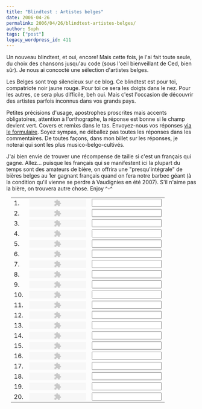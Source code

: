 ```yaml
---
title: "Blindtest : Artistes belges"
date: 2006-04-26
permalink: 2006/04/26/blindtest-artistes-belges/
author: Soph
tags: ["post"]
legacy_wordpress_id: 411
---
```


Un nouveau blindtest, et oui, encore! Mais cette fois, je l'ai fait toute seule, du choix des chansons jusqu'au code (sous l'oeil bienveillant de Ced, bien sûr). Je nous ai concocté une sélection d'artistes belges.

Les Belges sont trop silencieux sur ce blog. Ce blindtest est pour toi, compatriote noir jaune rouge. Pour toi ce sera les doigts dans le nez. Pour les autres, ce sera plus difficile, beh oui. Mais c'est l'occasion de découvrir des artistes parfois inconnus dans vos grands pays.

Petites précisions d'usage, apostrophes proscrites mais accents obligatoires, attention à l'orthographe, la réponse est bonne si le champ devient vert. Covers et remixs dans le tas. Envoyez-nous vos réponses [via le formulaire](http://64k.be/contact). Soyez sympas, ne déballez pas toutes les réponses dans les commentaires. De toutes façons, dans mon billet sur les réponses, je noterai qui sont les plus musico-belgo-cultivés.

J'ai bien envie de  trouver une récompense de taille si c'est un français qui gagne. Allez... puisque les français qui se manifestent ici la plupart du temps sont des amateurs de bière, on offrira une "presqu'intégrale" de bières belges au 1er gagnant français quand on fera notre barbec géant (à la condition qu'il vienne se perdre à Vaudignies en été 2007). S'il n'aime pas la bière, on trouvera autre chose. Enjoy ^-^

<!-- excerpt -->

<script src="http://64k.be/wp-content/themes/k2/js/blindtest.js" type="text/javascript"></script>
<table style="width: 100%; margin-left: 12px">
<tr>
<td>1.</td>
<td><object type="application/x-shockwave-flash" data="http://64k.be/wp-content/plugins/dewplayer-mini.swf?mp3=https://64k.be/wp-content/uploads/2006/blindtest/03/01.mp3" wmode="transparent" height="20" width="150">
<param name="movie" value="http://64k.be/wp-content/plugins/dewplayer-mini.swf?mp3=https://64k.be/wp-content/uploads/2006/blindtest/03/01.mp3"></param>
<param name="wmode" value="transparent"></param> </object></td>
<td><input id="q21" onkeyup="javascript:checkQ(this);" class="quizz" name="q21" type="text" /></td>
</tr>
<tr>
<td>2.</td>
<td><object type="application/x-shockwave-flash" data="http://64k.be/wp-content/plugins/dewplayer-mini.swf?mp3=https://64k.be/wp-content/uploads/2006/blindtest/03/02.mp3" wmode="transparent" height="20" width="150">
<param name="movie" value="http://64k.be/wp-content/plugins/dewplayer-mini.swf?mp3=https://64k.be/wp-content/uploads/2006/blindtest/03/02.mp3"></param>
<param name="wmode" value="transparent"></param> </object></td>
<td><input id="q22" onkeyup="javascript:checkQ(this);" class="quizz" name="q22" type="text" /></td>
</tr>
<tr>
<td>3.</td>
<td><object type="application/x-shockwave-flash" data="http://64k.be/wp-content/plugins/dewplayer-mini.swf?mp3=https://64k.be/wp-content/uploads/2006/blindtest/03/03.mp3" wmode="transparent" height="20" width="150">
<param name="movie" value="http://64k.be/wp-content/plugins/dewplayer-mini.swf?mp3=https://64k.be/wp-content/uploads/2006/blindtest/03/03.mp3"></param>
<param name="wmode" value="transparent"></param> </object></td>
<td><input id="q23" onkeyup="javascript:checkQ(this);" class="quizz" name="q23" type="text" /></td>
</tr>
<tr>
<td>4.</td>
<td><object type="application/x-shockwave-flash" data="http://64k.be/wp-content/plugins/dewplayer-mini.swf?mp3=https://64k.be/wp-content/uploads/2006/blindtest/03/04.mp3" wmode="transparent" height="20" width="150">
<param name="movie" value="http://64k.be/wp-content/plugins/dewplayer-mini.swf?mp3=https://64k.be/wp-content/uploads/2006/blindtest/03/04.mp3"></param>
<param name="wmode" value="transparent"></param> </object></td>
<td><input id="q24" onkeyup="javascript:checkQ(this);" class="quizz" name="q24" type="text" /></td>
</tr>
<tr>
<td>5.</td>
<td><object type="application/x-shockwave-flash" data="http://64k.be/wp-content/plugins/dewplayer-mini.swf?mp3=https://64k.be/wp-content/uploads/2006/blindtest/03/05.mp3" wmode="transparent" height="20" width="150">
<param name="movie" value="http://64k.be/wp-content/plugins/dewplayer-mini.swf?mp3=https://64k.be/wp-content/uploads/2006/blindtest/03/05.mp3"></param>
<param name="wmode" value="transparent"></param> </object></td>
<td><input id="q25" onkeyup="javascript:checkQ(this);" class="quizz" name="q25" type="text" /></td>
</tr>
<tr>
<td>6.</td>
<td><object type="application/x-shockwave-flash" data="http://64k.be/wp-content/plugins/dewplayer-mini.swf?mp3=https://64k.be/wp-content/uploads/2006/blindtest/03/06.mp3" wmode="transparent" height="20" width="150">
<param name="movie" value="http://64k.be/wp-content/plugins/dewplayer-mini.swf?mp3=https://64k.be/wp-content/uploads/2006/blindtest/03/06.mp3"></param>
<param name="wmode" value="transparent"></param> </object></td>
<td><input id="q26" onkeyup="javascript:checkQ(this);" class="quizz" name="q26" type="text" /></td>
</tr>
<tr>
<td>7.</td>
<td><object type="application/x-shockwave-flash" data="http://64k.be/wp-content/plugins/dewplayer-mini.swf?mp3=https://64k.be/wp-content/uploads/2006/blindtest/03/07.mp3" wmode="transparent" height="20" width="150">
<param name="movie" value="http://64k.be/wp-content/plugins/dewplayer-mini.swf?mp3=https://64k.be/wp-content/uploads/2006/blindtest/03/07.mp3"></param>
<param name="wmode" value="transparent"></param> </object></td>
<td><input id="q27" onkeyup="javascript:checkQ(this);" class="quizz" name="q27" type="text" /></td>
</tr>
<tr>
<td>8.</td>
<td><object type="application/x-shockwave-flash" data="http://64k.be/wp-content/plugins/dewplayer-mini.swf?mp3=https://64k.be/wp-content/uploads/2006/blindtest/03/08.mp3" wmode="transparent" height="20" width="150">
<param name="movie" value="http://64k.be/wp-content/plugins/dewplayer-mini.swf?mp3=https://64k.be/wp-content/uploads/2006/blindtest/03/08.mp3"></param>
<param name="wmode" value="transparent"></param> </object></td>
<td><input id="q28" onkeyup="javascript:checkQ(this);" class="quizz" name="q28" type="text" /></td>
</tr>
<tr>
<td>9.</td>
<td><object type="application/x-shockwave-flash" data="http://64k.be/wp-content/plugins/dewplayer-mini.swf?mp3=https://64k.be/wp-content/uploads/2006/blindtest/03/09.mp3" wmode="transparent" height="20" width="150">
<param name="movie" value="http://64k.be/wp-content/plugins/dewplayer-mini.swf?mp3=https://64k.be/wp-content/uploads/2006/blindtest/03/09.mp3"></param>
<param name="wmode" value="transparent"></param> </object></td>
<td><input id="q29" onkeyup="javascript:checkQ(this);" class="quizz" name="q29" type="text" /></td>
</tr>
<tr>
<td>10.</td>
<td><object type="application/x-shockwave-flash" data="http://64k.be/wp-content/plugins/dewplayer-mini.swf?mp3=https://64k.be/wp-content/uploads/2006/blindtest/03/10.mp3" wmode="transparent" height="20" width="150">
<param name="movie" value="http://64k.be/wp-content/plugins/dewplayer-mini.swf?mp3=https://64k.be/wp-content/uploads/2006/blindtest/03/10.mp3"></param>
<param name="wmode" value="transparent"></param> </object></td>
<td><input id="q30" onkeyup="javascript:checkQ(this);" class="quizz" name="q30" type="text" /></td>
</tr>
<tr>
<td>11.</td>
<td><object type="application/x-shockwave-flash" data="http://64k.be/wp-content/plugins/dewplayer-mini.swf?mp3=https://64k.be/wp-content/uploads/2006/blindtest/03/11.mp3" wmode="transparent" height="20" width="150">
<param name="movie" value="http://64k.be/wp-content/plugins/dewplayer-mini.swf?mp3=https://64k.be/wp-content/uploads/2006/blindtest/03/11.mp3"></param>
<param name="wmode" value="transparent"></param> </object></td>
<td><input id="q31" onkeyup="javascript:checkQ(this);" class="quizz" name="q31" type="text" /></td>
</tr>
<tr>
<td>12.</td>
<td><object type="application/x-shockwave-flash" data="http://64k.be/wp-content/plugins/dewplayer-mini.swf?mp3=https://64k.be/wp-content/uploads/2006/blindtest/03/12.mp3" wmode="transparent" height="20" width="150">
<param name="movie" value="http://64k.be/wp-content/plugins/dewplayer-mini.swf?mp3=https://64k.be/wp-content/uploads/2006/blindtest/03/12.mp3"></param>
<param name="wmode" value="transparent"></param> </object></td>
<td><input id="q32" onkeyup="javascript:checkQ(this);" class="quizz" name="q32" type="text" /></td>
</tr>
<tr>
<td>13.</td>
<td><object type="application/x-shockwave-flash" data="http://64k.be/wp-content/plugins/dewplayer-mini.swf?mp3=https://64k.be/wp-content/uploads/2006/blindtest/03/13.mp3" wmode="transparent" height="20" width="150">
<param name="movie" value="http://64k.be/wp-content/plugins/dewplayer-mini.swf?mp3=https://64k.be/wp-content/uploads/2006/blindtest/03/13.mp3"></param>
<param name="wmode" value="transparent"></param> </object></td>
<td><input id="q33" onkeyup="javascript:checkQ(this);" class="quizz" name="q33" type="text" /></td>
</tr>
<tr>
<td>14.</td>
<td><object type="application/x-shockwave-flash" data="http://64k.be/wp-content/plugins/dewplayer-mini.swf?mp3=https://64k.be/wp-content/uploads/2006/blindtest/03/14.mp3" wmode="transparent" height="20" width="150">
<param name="movie" value="http://64k.be/wp-content/plugins/dewplayer-mini.swf?mp3=https://64k.be/wp-content/uploads/2006/blindtest/03/14.mp3"></param>
<param name="wmode" value="transparent"></param> </object></td>
<td><input id="q34" onkeyup="javascript:checkQ(this);" class="quizz" name="q34" type="text" /></td>
</tr>
<tr>
<td>15.</td>
<td><object type="application/x-shockwave-flash" data="http://64k.be/wp-content/plugins/dewplayer-mini.swf?mp3=https://64k.be/wp-content/uploads/2006/blindtest/03/15.mp3" wmode="transparent" height="20" width="150">
<param name="movie" value="http://64k.be/wp-content/plugins/dewplayer-mini.swf?mp3=https://64k.be/wp-content/uploads/2006/blindtest/03/15.mp3"></param>
<param name="wmode" value="transparent"></param> </object></td>
<td><input id="q35" onkeyup="javascript:checkQ(this);" class="quizz" name="q35" type="text" /></td>
</tr>
<tr>
<td>16.</td>
<td><object type="application/x-shockwave-flash" data="http://64k.be/wp-content/plugins/dewplayer-mini.swf?mp3=https://64k.be/wp-content/uploads/2006/blindtest/03/16.mp3" wmode="transparent" height="20" width="150">
<param name="movie" value="http://64k.be/wp-content/plugins/dewplayer-mini.swf?mp3=https://64k.be/wp-content/uploads/2006/blindtest/03/16.mp3"></param>
<param name="wmode" value="transparent"></param> </object></td>
<td><input id="q36" onkeyup="javascript:checkQ(this);" class="quizz" name="q36" type="text" /></td>
</tr>
<tr>
<td>17.</td>
<td><object type="application/x-shockwave-flash" data="http://64k.be/wp-content/plugins/dewplayer-mini.swf?mp3=https://64k.be/wp-content/uploads/2006/blindtest/03/17.mp3" wmode="transparent" height="20" width="150">
<param name="movie" value="http://64k.be/wp-content/plugins/dewplayer-mini.swf?mp3=https://64k.be/wp-content/uploads/2006/blindtest/03/17.mp3"></param>
<param name="wmode" value="transparent"></param> </object></td>
<td><input id="q37" onkeyup="javascript:checkQ(this);" class="quizz" name="q37" type="text" /></td>
</tr>
<tr>
<td>18.</td>
<td><object type="application/x-shockwave-flash" data="http://64k.be/wp-content/plugins/dewplayer-mini.swf?mp3=https://64k.be/wp-content/uploads/2006/blindtest/03/18.mp3" wmode="transparent" height="20" width="150">
<param name="movie" value="http://64k.be/wp-content/plugins/dewplayer-mini.swf?mp3=https://64k.be/wp-content/uploads/2006/blindtest/03/18.mp3"></param>
<param name="wmode" value="transparent"></param> </object></td>
<td><input id="q38" onkeyup="javascript:checkQ(this);" class="quizz" name="q38" type="text" /></td>
</tr>
<tr>
<td>19.</td>
<td><object type="application/x-shockwave-flash" data="http://64k.be/wp-content/plugins/dewplayer-mini.swf?mp3=https://64k.be/wp-content/uploads/2006/blindtest/03/19.mp3" wmode="transparent" height="20" width="150">
<param name="movie" value="http://64k.be/wp-content/plugins/dewplayer-mini.swf?mp3=https://64k.be/wp-content/uploads/2006/blindtest/03/19.mp3"></param>
<param name="wmode" value="transparent"></param> </object></td>
<td><input id="q39" onkeyup="javascript:checkQ(this);" class="quizz" name="q39" type="text" /></td>
</tr>
<tr>
<td>20.</td>
<td><object type="application/x-shockwave-flash" data="http://64k.be/wp-content/plugins/dewplayer-mini.swf?mp3=https://64k.be/wp-content/uploads/2006/blindtest/03/20.mp3" wmode="transparent" height="20" width="150">
<param name="movie" value="http://64k.be/wp-content/plugins/dewplayer-mini.swf?mp3=https://64k.be/wp-content/uploads/2006/blindtest/03/20.mp3"></param>
<param name="wmode" value="transparent"></param> </object></td>
<td><input id="q40" onkeyup="javascript:checkQ(this);" class="quizz" name="q40" type="text" /></td>
</tr>
</table>
<script type="text/javascript"> q = new Array(); q["q21"]  = "33cbc9c7116c2baa796ba5b3affc6ccf49628395"; q["q22"]  = "5cd8569d8855b666ccaee71470994039c0dd6c01"; q["q23"]  = "8bff927f42490be708d5494910e33c291eb07902"; q["q24"]  = "3037d15e5598b467c76410ed345431d75d8efcd6"; q["q25"]  = "fc94128b4ad1a900d2aa39535a35013391058a3f"; q["q26"]  = "9cc4119b13096ba72874001ab9f26a8c14dea6a1"; q["q27"]  = "71811643a22a995d43225a98df30b718d6d3bb34"; q["q28"]  = "fe81a7bedcd31ed1456a3239097fe4ac9b41eacc"; q["q29"]  = "e0711c94f7073647174441966de72ff2bf929fb4"; q["q30"]  = "1d50730881a0d7136a2b1db366f5d584b3b3f5a9"; q["q31"]  = "4cc286f6208ba9168576d1251355eb836ec26e5e"; q["q32"]  = "6b06b8323ee7933c1ac69bde58e50c2dffaa0dde"; q["q33"]  = "dbe46f6527cd9265b7e3826b8fe2f8933d2123f3"; q["q34"]  = "af0245ad68d4b539f46921a189efc0e255497369"; q["q35"]  = "418e478b251b6b45c184c22e19300d84cee58a75"; q["q36"]  = "289e3e9043e7e83013b89123414c3c45e60cb32a"; q["q37"]  = "53244c50120557844a19b1e1ef8a1dde48aae44d"; q["q38"]  = "ea144ceadfdab5590caeb945e57976eed20ff277"; q["q39"]  = "e7896bac95ee3d50fa51def787a1f61b37ffe98b"; q["q40"]  = "eb470f59c91d390c5df7d59ca0d63ae693e7a82f"; </script>

